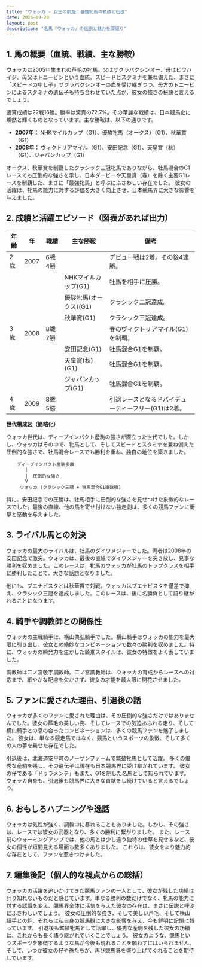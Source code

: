 ```yaml
---
title: "ウォッカ - 女王の凱旋：最強牝馬の軌跡と伝説"
date: 2025-09-20
layout: post
description: "名馬『ウォッカ』の伝説と魅力を深堀り"
---
```


## 1. 馬の概要（血統、戦績、主な勝鞍）

ウォッカは2005年生まれの芦毛の牝馬。父はサクラバクシンオー、母はビワハイジ、母父はトニービンという血統。スピードとスタミナを兼ね備えた、まさに「スピードの申し子」サクラバクシンオーの血を受け継ぎつつ、母方のトニービンによるスタミナの遺伝子も持ち合わせていた点が、彼女の強さの秘訣と言えるでしょう。

通算成績は22戦16勝。勝率は驚異の72.7%。その華麗な戦績は、日本競馬史に燦然と輝くものとなっています。主な勝鞍は、以下の通りです。

* **2007年：**  NHKマイルカップ（G1）、優駿牝馬（オークス）（G1）、秋華賞（G1）
* **2008年：**  ヴィクトリアマイル（G1）、安田記念（G1）、天皇賞（秋）（G1）、ジャパンカップ（G1）

オークス、秋華賞を制覇したクラシック三冠牝馬でありながら、牡馬混合のG1レースでも圧倒的な強さを示し、日本ダービーや天皇賞（春）を除く主要G1レースを制覇した、まさに「最強牝馬」と呼ぶにふさわしい存在でした。  彼女の活躍は、牝馬の能力に対する評価を大きく向上させ、日本競馬界に大きな影響を与えました。


## 2. 成績と活躍エピソード（図表があれば出力）

| 年齢 | 年 | 戦績 | 主な勝鞍 | 備考 |
|---|---|---|---|---|
| 2歳 | 2007 | 6戦4勝 |  |  デビュー戦は2着。その後4連勝。 |
|  |  |  | NHKマイルカップ(G1) |  牡馬を相手に圧勝。 |
|  |  |  | 優駿牝馬(オークス)(G1) |  クラシック二冠達成。 |
|  |  |  | 秋華賞(G1) |  クラシック三冠達成。 |
| 3歳 | 2008 | 8戦7勝 |  |  春のヴィクトリアマイル(G1)を制覇。 |
|  |  |  | 安田記念(G1) |  牡馬混合G1を制覇。 |
|  |  |  | 天皇賞(秋)(G1) |  牡馬混合G1を制覇。 |
|  |  |  | ジャパンカップ(G1) |  牡馬混合G1を制覇。 |
| 4歳 | 2009 | 8戦5勝 |  |  引退レースとなるドバイデューティーフリー(G1)は2着。 |


**世代構成図（簡略化）**

ウォッカ世代は、ディープインパクト産駒の強さが際立った世代でした。しかし、ウォッカはその中で、牝馬として、そしてスピードとスタミナを兼ね備えた圧倒的な強さで、牡馬混合レースでも勝利を重ね、独自の地位を築きました。

```
    ディープインパクト産駒多数
       |
       |  圧倒的な強さ
       V
     ウォッカ (クラシック三冠 + 牡馬混合G1複数勝)
```

特に、安田記念での圧勝は、牡馬相手に圧倒的な強さを見せつけた象徴的なレースでした。最後の直線、他の馬を寄せ付けない独走劇は、多くの競馬ファンに衝撃と感動を与えました。


## 3. ライバル馬との対決

ウォッカの最大のライバルは、牡馬のダイワメジャーでした。両者は2008年の安田記念で激突。ウォッカは、最後の直線でダイワメジャーを突き放し、見事な勝利を収めました。このレースは、牝馬のウォッカが牡馬のトップクラスを相手に勝利したことで、大きな話題となりました。

他にも、ブエナビスタとは秋華賞で対戦。ウォッカはブエナビスタを僅差で抑え、クラシック三冠を達成しました。このレースは、後に名勝負として語り継がれることになります。


## 4. 騎手や調教師との関係性

ウォッカの主戦騎手は、横山典弘騎手でした。横山騎手はウォッカの能力を最大限に引き出し、彼女との絶妙なコンビネーションで数々の勝利を収めました。特に、ウォッカの瞬発力を生かした騎乗スタイルは、彼女の特徴をよく表していました。

調教師は二ノ宮敬宇調教師。二ノ宮調教師は、ウォッカの育成からレースへの対応まで、細やかな配慮を欠かさず、彼女の才能を最大限に開花させました。


## 5. ファンに愛された理由、引退後の話

ウォッカが多くのファンに愛された理由は、その圧倒的な強さだけではありませんでした。彼女の芦毛の美しい姿、そしてレースでの気迫あふれる走り、そして横山騎手との息の合ったコンビネーションは、多くの競馬ファンを魅了しました。  彼女は、単なる競走馬ではなく、競馬というスポーツの象徴、そして多くの人の夢を乗せた存在でした。

引退後は、北海道安平町のノーザンファームで繁殖牝馬として活躍。  多くの優秀な産駒を残し、その遺伝子は現在も日本競馬界に受け継がれています。  彼女の仔である「ドゥラメンテ」もまた、G1を制した名馬として知られています。  ウォッカ自身も、引退後も競馬界に大きな貢献をし続けていると言えるでしょう。


## 6. おもしろハプニングや逸話

ウォッカは気性が強く、調教中に暴れることもありました。しかし、その強さは、レースでは彼女の武器となり、多くの勝利に繋がりました。  また、レース前のウォーミングアップでは、他の馬とは少し違う独特の仕草を見せるなど、彼女の個性が垣間見える場面も数多くありました。  これらは、彼女をより魅力的な存在として、ファンを惹きつけました。


## 7. 編集後記（個人的な視点からの総括）

ウォッカの活躍を追いかけてきた競馬ファンの一人として、彼女が残した功績は計り知れないものだと感じています。単なる勝利の数だけでなく、牝馬の能力に対する認識を変え、競馬界全体に活気を与えた彼女の存在は、まさに伝説と呼ぶにふさわしいでしょう。  彼女の圧倒的な強さ、そして美しい芦毛、そして横山騎手との絆、それらは私自身の競馬観に大きな影響を与え、今も鮮明に記憶に残っています。  引退後も繁殖牝馬として活躍し、優秀な産駒を残した彼女の功績は、これからも長く語り継がれていくことでしょう。  彼女のような、競馬というスポーツを象徴するような馬が今後も現れることを願わずにはいられません。  そして、いつか彼女の仔や孫たちが、再び競馬界を盛り上げてくれることを期待しています。

